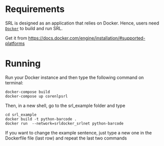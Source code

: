 # Requirements

SRL is designed as an application that relies on Docker. Hence, users need [`Docker`](https://docs.docker.com/) to build and run SRL.

Get it from https://docs.docker.com/engine/installation/#supported-platforms

# Running

Run your Docker instance and then type the following command on terminal:

```
docker-compose build
docker-compose up corenlpsrl
``` 


Then, in a new shell, go to the srl_example folder and type

```
cd srl_example
docker build -t python-barcode .
docker run  --network=srldocker_srlnet python-barcode
``` 

If you want to change the example sentence, just type a new one in the Dockerfile file (last row) and repeat the last two commands
